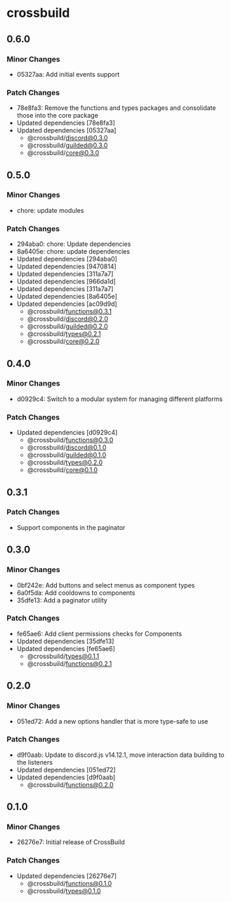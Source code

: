 # crossbuild

## 0.6.0

### Minor Changes

-   05327aa: Add initial events support

### Patch Changes

-   78e8fa3: Remove the functions and types packages and consolidate those into the core package
-   Updated dependencies [78e8fa3]
-   Updated dependencies [05327aa]
    -   @crossbuild/discord@0.3.0
    -   @crossbuild/guilded@0.3.0
    -   @crossbuild/core@0.3.0

## 0.5.0

### Minor Changes

-   chore: update modules

### Patch Changes

-   294aba0: chore: Update dependencies
-   8a6405e: chore: update dependencies
-   Updated dependencies [294aba0]
-   Updated dependencies [9470814]
-   Updated dependencies [311a7a7]
-   Updated dependencies [966da1d]
-   Updated dependencies [311a7a7]
-   Updated dependencies [8a6405e]
-   Updated dependencies [ac09d9d]
    -   @crossbuild/functions@0.3.1
    -   @crossbuild/discord@0.2.0
    -   @crossbuild/guilded@0.2.0
    -   @crossbuild/types@0.2.1
    -   @crossbuild/core@0.2.0

## 0.4.0

### Minor Changes

-   d0929c4: Switch to a modular system for managing different platforms

### Patch Changes

-   Updated dependencies [d0929c4]
    -   @crossbuild/functions@0.3.0
    -   @crossbuild/discord@0.1.0
    -   @crossbuild/guilded@0.1.0
    -   @crossbuild/types@0.2.0
    -   @crossbuild/core@0.1.0

## 0.3.1

### Patch Changes

-   Support components in the paginator

## 0.3.0

### Minor Changes

-   0bf242e: Add buttons and select menus as component types
-   6a0f5da: Add cooldowns to components
-   35dfe13: Add a paginator utility

### Patch Changes

-   fe65ae6: Add client permissions checks for Components
-   Updated dependencies [35dfe13]
-   Updated dependencies [fe65ae6]
    -   @crossbuild/types@0.1.1
    -   @crossbuild/functions@0.2.1

## 0.2.0

### Minor Changes

-   051ed72: Add a new options handler that is more type-safe to use

### Patch Changes

-   d9f0aab: Update to discord.js v14.12.1, move interaction data building to the listeners
-   Updated dependencies [051ed72]
-   Updated dependencies [d9f0aab]
    -   @crossbuild/functions@0.2.0

## 0.1.0

### Minor Changes

-   26276e7: Initial release of CrossBuild

### Patch Changes

-   Updated dependencies [26276e7]
    -   @crossbuild/functions@0.1.0
    -   @crossbuild/types@0.1.0
